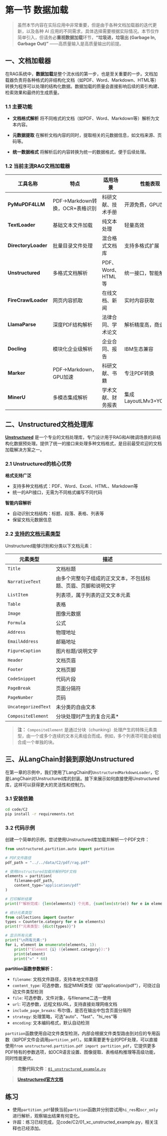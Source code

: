 # 第一节 数据加载

> 虽然本节内容在实际应用中非常重要，但是由于各种文档加载器的迭代更新，以及各种 AI 应用的不同需求，具体选择需要根据实际情况。本节仅作简单引入，但请务必**重视数据加载**环节，**“垃圾进，垃圾出 (Garbage In, Garbage Out)”** ——高质量输入是高质量输出的前提。

## 一、文档加载器

在RAG系统中，**数据加载**是整个流水线的第一步，也是至关重要的一步。文档加载器负责将各种格式的非结构化文档（如PDF、Word、Markdown、HTML等）转换为程序可以处理的结构化数据。数据加载的质量会直接影响后续的索引构建、检索效果和最终的生成质量。

### 1.1 主要功能

- **文档格式解析**
将不同格式的文档（如PDF、Word、Markdown等）解析为文本内容。

- **元数据提取**
在解析文档内容的同时，提取相关的元数据信息，如文档来源、页码等。

- **统一数据格式**
将解析后的内容转换为统一的数据格式，便于后续处理。

### 1.2 当前主流RAG文档加载器

| 工具名称 | 特点 | 适用场景 | 性能表现 |
|---------|---------|---------|---------|
| **PyMuPDF4LLM** | PDF→Markdown转换，OCR+表格识别 | 科研文献、技术手册 | 开源免费，GPU加速 |
| **TextLoader** | 基础文本文件加载 | 纯文本处理 | 轻量高效 |
| **DirectoryLoader** | 批量目录文件处理 | 混合格式文档库 | 支持多格式扩展 |
| **Unstructured** | 多格式文档解析 | PDF、Word、HTML等 | 统一接口，智能解析 |
| **FireCrawlLoader** | 网页内容抓取 | 在线文档、新闻 | 实时内容获取 |
| **LlamaParse** | 深度PDF结构解析 | 法律合同、学术论文 | 解析精度高，商业API |
| **Docling** | 模块化企业级解析 | 企业合同、报告 | IBM生态兼容 |
| **Marker** | PDF→Markdown，GPU加速 | 科研文献、书籍 | 专注PDF转换 |
| **MinerU** | 多模态集成解析 | 学术文献、财务报表 | 集成LayoutLMv3+YOLOv8 |

## 二、Unstructured文档处理库

[**Unstructured**](https://docs.unstructured.io/open-source/) 是一个专业的文档处理库，专门设计用于RAG和AI微调场景的非结构化数据预处理。提供了统一的接口来处理多种文档格式，是目前最受欢迎的文档加载解决方案之一。

### 2.1 Unstructured的核心优势

**格式支持广泛**
- 支持多种文档格式：PDF、Word、Excel、HTML、Markdown等
- 统一的API接口，无需为不同格式编写不同代码

**智能内容解析**
- 自动识别文档结构：标题、段落、表格、列表等
- 保留文档元数据信息

### 2.2 [支持的文档元素类型](https://docs.unstructured.io/open-source/concepts/document-elements)

Unstructured能够识别和分类以下文档元素：

| 元素类型 | 描述 |
|---------|------|
| `Title` | 文档标题 |
| `NarrativeText` | 由多个完整句子组成的正文文本，不包括标题、页眉、页脚和说明文字 |
| `ListItem` | 列表项，属于列表的正文文本元素 |
| `Table` | 表格 |
| `Image` | 图像元数据 |
| `Formula` | 公式 |
| `Address` | 物理地址 |
| `EmailAddress` | 邮箱地址 |
| `FigureCaption` | 图片标题/说明文字 |
| `Header` | 文档页眉 |
| `Footer` | 文档页脚 |
| `CodeSnippet` | 代码片段 |
| `PageBreak` | 页面分隔符 |
| `PageNumber` | 页码 |
| `UncategorizedText` | 未分类的自由文本 |
| `CompositeElement` | 分块处理时产生的复合元素* |

> **注：** `CompositeElement` 是通过分块（chunking）处理产生的特殊元素类型，由一个或多个连续的文本元素组合而成。例如，多个列表项可能会被组合成一个单独的块。

## 三、从LangChain封装到原始Unstructured

在第一章的示例中，我们使用了LangChain的`UnstructuredMarkdownLoader`，它是LangChain对Unstructured库的封装。接下来展示如何直接使用Unstructured库，这样可以获得更大的灵活性和控制力。

### 3.1 安装依赖

```bash
cd code/C2
pip install -r requirements.txt
```

### 3.2 代码示例

创建一个简单的示例，尝试使用Unstructured库加载并解析一个PDF文件：

```python
from unstructured.partition.auto import partition

# PDF文件路径
pdf_path = "../../data/C2/pdf/rag.pdf"

# 使用Unstructured加载并解析PDF文档
elements = partition(
    filename=pdf_path,
    content_type="application/pdf"
)

# 打印解析结果
print(f"解析完成: {len(elements)} 个元素, {sum(len(str(e)) for e in elements)} 字符")

# 统计元素类型
from collections import Counter
types = Counter(e.category for e in elements)
print(f"元素类型: {dict(types)}")

# 显示所有元素
print("\n所有元素:")
for i, element in enumerate(elements, 1):
    print(f"Element {i} ({element.category}):")
    print(element)
    print("=" * 60)
```

**partition函数参数解析：**

- `filename`: 文档文件路径，支持本地文件路径
- `content_type`: 可选参数，指定MIME类型（如"application/pdf"），可绕过自动文件类型检测
- `file`: 可选参数，文件对象，与filename二选一使用
- `url`: 可选参数，远程文档URL，支持直接处理网络文档
- `include_page_breaks`: 布尔值，是否在输出中包含页面分隔符
- `strategy`: 处理策略，可选"auto"、"fast"、"hi_res"等
- `encoding`: 文本编码格式，默认自动检测

`partition`函数使用自动文件类型检测，内部会根据文件类型路由到对应的专用函数（如PDF文件会调用`partition_pdf`）。如果需要更专业的PDF处理，可以直接使用`from unstructured.partition.pdf import partition_pdf`，它提供更多PDF特有的参数选项，如OCR语言设置、图像提取、表格结构推理等高级功能，同时性能更优。

> **完整代码文件**：[`01_unstructured_example.py`](../../code/C2/01_unstructured_example.py)

> [**Unstructured官方文档**](https://docs.unstructured.io/open-source/core-functionality/partitioning)

## 练习

- 使用`partition_pdf`替换当前`partition`函数并分别尝试用`hi_res`和`ocr_only`进行解析，观察输出结果有何变化。
- 许超：练习已经完成，见code/C2/01_xc_unstructed_example.py，相关注释也已经添加。
